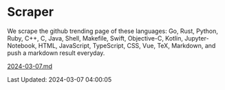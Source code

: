 # Scraper

We scrape the github trending page of these languages: Go, Rust, Python, Ruby, C++, C, Java, Shell, Makefile, Swift, Objective-C, Kotlin, Jupyter-Notebook, HTML, JavaScript, TypeScript, CSS, Vue, TeX, Markdown, and push a markdown result everyday.

[2024-03-07.md](https://github.com/yangwenmai/github-trending-backup/blob/master/2024-03-07.md)

Last Updated: 2024-03-07 04:00:05